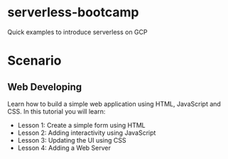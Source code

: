 # serverless-bootcamp
Quick examples to introduce serverless on GCP

# Scenario 

## Web Developing

Learn how to build a simple web application using HTML, JavaScript and CSS. In this tutorial you will learn:

* Lesson 1: Create a simple form using HTML
* Lesson 2: Adding interactivity using JavaScript
* Lesson 3: Updating the UI using CSS
* Lesson 4: Adding a Web Server

